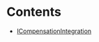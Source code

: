 

# Contents
- [ICompensationIntegration](ICompensationIntegration.sol/interface.ICompensationIntegration.md)
